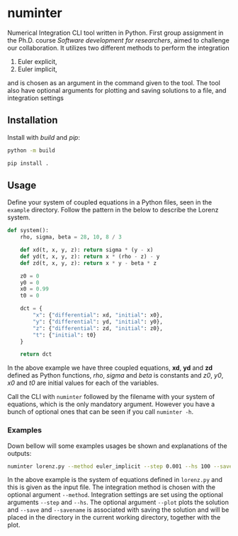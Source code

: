 # numinter
Numerical Integration CLI tool written in Python. First group assignment in the 
Ph.D. course *Software development for researchers*, aimed to challenge our 
collaboration. It utilizes two different methods to perform the integration

1. Euler explicit,
2. Euler implicit,

and is chosen as an argument in the command given to the tool. The tool also
have optional arguments for plotting and saving solutions to a file, and integration
settings


## Installation 
Install with *build* and *pip*:

```bash
python -m build
```

```bash
pip install .
```

## Usage

Define your system of coupled equations in a Python files, seen in the `example` directory. Follow the pattern in the below to describe the Lorenz system.
```python
def system():
    rho, sigma, beta = 28, 10, 8 / 3

    def xd(t, x, y, z): return sigma * (y - x)
    def yd(t, x, y, z): return x * (rho - z) - y
    def zd(t, x, y, z): return x * y - beta * z

    z0 = 0
    y0 = 0
    x0 = 0.99
    t0 = 0

    dct = {
        "x": {"differential": xd, "initial": x0},
        "y": {"differential": yd, "initial": y0},
        "z": {"differential": zd, "initial": z0},
        "t": {"initial": t0}
    }

    return dct
```
In the above example we have three coupled equations, **xd**, **yd** and **zd** defined 
as Python functions, *rho*, *sigma* and *beta* is constants and *z0*, *y0*, *x0* and *t0*
are initial values for each of the variables. 

Call the CLI with `numinter` followed by the filename with your system of equations, which 
is the only mandatory argument. However you have a bunch of optional ones that can be seen 
if you call `numinter -h`.

### Examples
Down bellow will some examples usages be shown and explanations of the outputs:

```bash
numinter lorenz.py --method euler_implicit --step 0.001 --hs 100 --save --plot --savename lorenz.hdf5
```

In the above example is the system of equations defined in `lorenz.py` and this is given as 
the input file. The integration method is chosen with the optional argument `--method`. Integration
settings are set using the optional arguments `--step` and `--hs`. The optional argument `--plot` 
plots the solution and `--save` and `--savename` is associated with saving the solution and will 
be placed in the directory in the current working directory, together with the plot.
